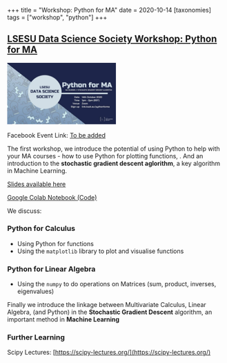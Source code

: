 +++
title = "Workshop: Python for MA"
date = 2020-10-14
[taxonomies]
tags = ["workshop", "python"]
+++

## [LSESU Data Science Society Workshop: Python for MA ](#)

<img src = "/2020/event-banners/python-for-ma.jpg" height=20% width=50%> 

Facebook Event Link: [To be added](#)

The first workshop, we introduce the potential of using Python to help with your MA courses - how to use Python for plotting functions, . And an introduction to the **stochastic gradient descent aglorithm**, a key algorithm in Machine Learning.

<a href = "https://docs.google.com/presentation/d/1BGU1JyTtjqcCIt4sSblNWU-1XMgOzvIibAmc0dzmhwU/edit?usp=sharing"> Slides available here </a>

[Google Colab Notebook (Code)](https://colab.research.google.com/drive/1dQptj1lzBPF2XDjYgNXNS8QPlsfC76hJ)

We discuss:

### Python for Calculus
+ Using Python for functions
+ Using the ```matplotlib``` library to plot and visualise functions


### Python for Linear Algebra
+ Using the ```numpy``` to do operations on Matrices (sum, product, inverses, eigenvalues)


Finally we introduce the linkage between Multivariate Calculus, Linear Algebra, (and Python) in the **Stochastic Gradient Descent** algorithm, an important method in **Machine Learning**


### Further Learning

Scipy Lectures: [https://scipy-lectures.org/](https://scipy-lectures.org/)